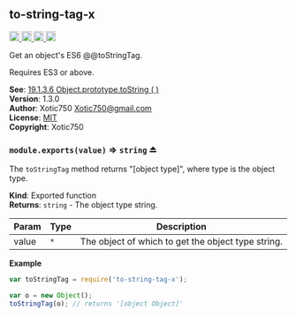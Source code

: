 <a name="module_to-string-tag-x"></a>

## to-string-tag-x
<a href="https://travis-ci.org/Xotic750/to-string-tag-x"
title="Travis status">
<img src="https://travis-ci.org/Xotic750/to-string-tag-x.svg?branch=master"
alt="Travis status" height="18">
</a>
<a href="https://david-dm.org/Xotic750/to-string-tag-x"
title="Dependency status">
<img src="https://david-dm.org/Xotic750/to-string-tag-x.svg"
alt="Dependency status" height="18"/>
</a>
<a href="https://david-dm.org/Xotic750/to-string-tag-x#info=devDependencies"
title="devDependency status">
<img src="https://david-dm.org/Xotic750/to-string-tag-x/dev-status.svg"
alt="devDependency status" height="18"/>
</a>
<a href="https://badge.fury.io/js/to-string-tag-x" title="npm version">
<img src="https://badge.fury.io/js/to-string-tag-x.svg"
alt="npm version" height="18">
</a>

Get an object's ES6 @@toStringTag.

Requires ES3 or above.

**See**: [19.1.3.6 Object.prototype.toString ( )](http://www.ecma-international.org/ecma-262/6.0/#sec-object.prototype.tostring)  
**Version**: 1.3.0  
**Author**: Xotic750 <Xotic750@gmail.com>  
**License**: [MIT](&lt;https://opensource.org/licenses/MIT&gt;)  
**Copyright**: Xotic750  
<a name="exp_module_to-string-tag-x--module.exports"></a>

### `module.exports(value)` ⇒ <code>string</code> ⏏
The `toStringTag` method returns "[object type]", where type is the
object type.

**Kind**: Exported function  
**Returns**: <code>string</code> - The object type string.  

| Param | Type | Description |
| --- | --- | --- |
| value | <code>\*</code> | The object of which to get the object type string. |

**Example**  
```js
var toStringTag = require('to-string-tag-x');

var o = new Object();
toStringTag(o); // returns '[object Object]'
```
